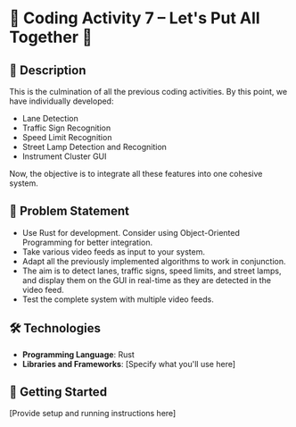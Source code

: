 # 🧩 Coding Activity 7 – Let's Put All Together 🧩

## 📝 Description

This is the culmination of all the previous coding activities. By this point, we have individually developed:
- Lane Detection
- Traffic Sign Recognition
- Speed Limit Recognition
- Street Lamp Detection and Recognition
- Instrument Cluster GUI

Now, the objective is to integrate all these features into one cohesive system.

## 🎯 Problem Statement

- Use Rust for development. Consider using Object-Oriented Programming for better integration.
- Take various video feeds as input to your system.
- Adapt all the previously implemented algorithms to work in conjunction. 
- The aim is to detect lanes, traffic signs, speed limits, and street lamps, and display them on the GUI in real-time as they are detected in the video feed.
- Test the complete system with multiple video feeds.

## 🛠 Technologies

- **Programming Language**: Rust
- **Libraries and Frameworks**: [Specify what you'll use here]
  
## 🏁 Getting Started

[Provide setup and running instructions here]

